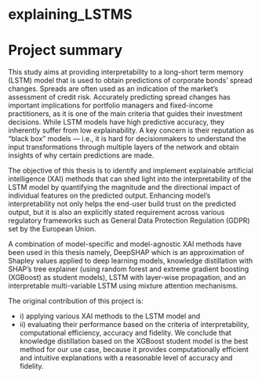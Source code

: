 # explaining_LSTMS

# Project summary 
This study aims at providing interpretability to a long-short term memory (LSTM) model
that is used to obtain predictions of corporate bonds’ spread changes. Spreads are often
used as an indication of the market’s assessment of credit risk. Accurately predicting
spread changes has important implications for portfolio managers and fixed-income practitioners, as it is one of the main criteria that guides their investment decisions. While LSTM models have high predictive accuracy, they inherently suffer from low explainability.
A key concern is their reputation as “black box” models — i.e., it is hard for decisionmakers to understand the input transformations through multiple layers of the network and obtain insights of why certain predictions are made.

The objective of this thesis is to identify and implement explainable artificial intelligence
(XAI) methods that can shed light into the interpretability of the LSTM model by quantifying the magnitude and the directional impact of individual features on the predicted output. Enhancing model’s interpretability not only helps the end-user build trust on the
predicted output, but it is also an explicitly stated requirement across various regulatory
frameworks such as General Data Protection Regulation (GDPR) set by the European
Union.

A combination of model-specific and model-agnostic XAI methods have been used in this
thesis namely, DeepSHAP which is an approximation of Shapley values applied to deep
learning models, knowledge distillation with SHAP’s tree explainer (using random forest and extreme gradient boosting (XGBoost) as student models), LSTM with layer-wise
propagation, and an interpretable multi-variable LSTM using mixture attention mechanisms.

The original contribution of this project is: 
- i) applying various XAI methods to the LSTM
model and 
- ii) evaluating their performance based on the criteria of interpretability, computational efficiency, accuracy and fidelity. We conclude that knowledge distillation based on the XGBoost student model is the best method for our use case, because it provides
computationally efficient and intuitive explanations with a reasonable level of accuracy and
fidelity. 
